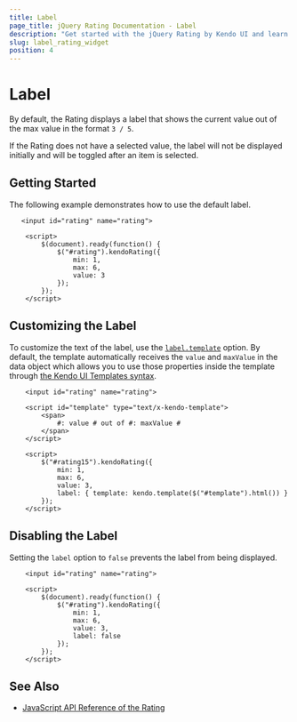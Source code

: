 ```yaml
---
title: Label
page_title: jQuery Rating Documentation - Label
description: "Get started with the jQuery Rating by Kendo UI and learn how to configure the label of the widget."
slug: label_rating_widget
position: 4
---
```


# Label

By default, the Rating displays a label that shows the current value out of the max value in the format `3 / 5`.

If the Rating does not have a selected value, the label will not be displayed initially and will be toggled after an item is selected.

## Getting Started

The following example demonstrates how to use the default label.

```dojo
   <input id="rating" name="rating">

    <script>
        $(document).ready(function() {
            $("#rating").kendoRating({
                min: 1,
                max: 6,
                value: 3
            });
        });
    </script>
```

## Customizing the Label

To customize the text of the label, use the [`label.template`](/api/javascript/ui/rating/configuration/label.template) option. By default, the template automatically receives the `value` and `maxValue` in the data object which allows you to use those properties inside the template through [the Kendo UI Templates syntax](/framework/templates/overview).

```dojo
    <input id="rating" name="rating">

    <script id="template" type="text/x-kendo-template">
        <span>
            #: value # out of #: maxValue #
        </span>
    </script>

    <script>
        $("#rating15").kendoRating({
            min: 1,
            max: 6,
            value: 3,
            label: { template: kendo.template($("#template").html()) }
        });
    </script>
```

## Disabling the Label

Setting the `label` option to `false` prevents the label from being displayed.

```dojo
    <input id="rating" name="rating">

    <script>
        $(document).ready(function() {
            $("#rating").kendoRating({
                min: 1,
                max: 6,
                value: 3,
                label: false
            });
        });
    </script>
```

## See Also

* [JavaScript API Reference of the Rating](/api/javascript/ui/rating)
